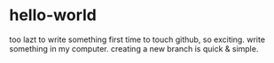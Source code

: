 # hello-world
too lazt to write something
first time to touch github, so exciting.
write something in my computer.
creating a new branch is quick & simple.
